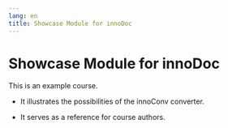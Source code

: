 ```yaml
---
lang: en
title: Showcase Module for innoDoc
---
```


# Showcase Module for innoDoc

This is an example course.

- It illustrates the possibilities of the innoConv converter.

- It serves as a reference for course authors.
